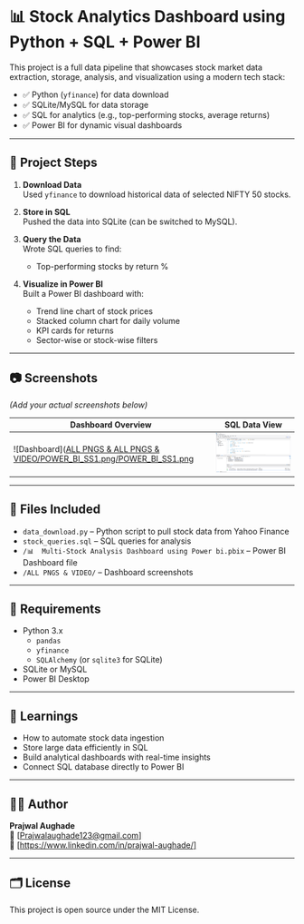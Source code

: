 # 📊 Stock Analytics Dashboard using Python + SQL + Power BI

This project is a full data pipeline that showcases stock market data extraction, storage, analysis, and visualization using a modern tech stack:

- ✅ Python (`yfinance`) for data download
- ✅ SQLite/MySQL for data storage
- ✅ SQL for analytics (e.g., top-performing stocks, average returns)
- ✅ Power BI for dynamic visual dashboards

---

## 🚀 Project Steps

1. **Download Data**  
   Used `yfinance` to download historical data of selected NIFTY 50 stocks.

2. **Store in SQL**  
   Pushed the data into SQLite (can be switched to MySQL).

3. **Query the Data**  
   Wrote SQL queries to find:
   - Top-performing stocks by return %


4. **Visualize in Power BI**  
   Built a Power BI dashboard with:
   - Trend line chart of stock prices
   - Stacked column chart for daily volume
   - KPI cards for returns
   - Sector-wise or stock-wise filters

---

## 📷 Screenshots
*(Add your actual screenshots below)*

| Dashboard Overview | SQL Data View |
|--------------------|---------------|
| ![Dashboard]([ALL PNGS & ALL PNGS & VIDEO/POWER_BI_SS1.png/POWER_BI_SS1.png](https://github.com/prajwal6686/Stock-Analytics-Dashboard/blob/37f6d32f1db1767fab577fff570022dbd0049681/ALL%20PNGS%20%26%20VIDEO/POWER_BI_SS1.png) | ![SQL](https://github.com/prajwal6686/Stock-Analytics-Dashboard/blob/37f6d32f1db1767fab577fff570022dbd0049681/ALL%20PNGS%20%26%20VIDEO/MY_SQL.png) |

---

## 📁 Files Included
- `data_download.py` – Python script to pull stock data from Yahoo Finance  
- `stock_queries.sql` – SQL queries for analysis  
- `/📊  Multi-Stock Analysis Dashboard using Power bi.pbix` – Power BI Dashboard file  
- `/ALL PNGS & VIDEO/` – Dashboard screenshots  

---

## 📌 Requirements

- Python 3.x
  - `pandas`
  - `yfinance`
  - `SQLAlchemy` (or `sqlite3` for SQLite)
- SQLite or MySQL
- Power BI Desktop

---

## 🧠 Learnings

- How to automate stock data ingestion
- Store large data efficiently in SQL
- Build analytical dashboards with real-time insights
- Connect SQL database directly to Power BI

---

## 🙋‍♂️ Author

**Prajwal Aughade**  
📧 [Prajwalaughade123@gmail.com]  
🔗 [https://www.linkedin.com/in/prajwal-aughade/]

---

## 🗂️ License

This project is open source under the MIT License.
